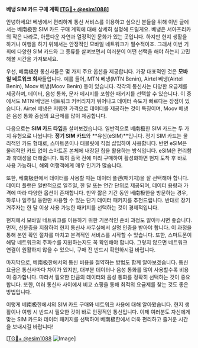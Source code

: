 **베냉 SIM 카드 구매 계획 [[TG💪+ @esim1088](https://t.me/s/esim1088)]**

안녕하세요! 베냉에서 편리하게 통신 서비스를 이용하고 싶으신 분들을 위해 이번 글에서는 베南极한 SIM 카드 구매 계획에 대해 상세히 설명해 드릴게요. 베냉은 서아프리카의 작은 나라로, 아름다운 자연과 열정적인 문화가 있는 곳입니다. 하지만 현지 생활을 하거나 여행을 하기 위해서는 안정적인 모바일 네트워크가 필수적이죠. 그래서 이번 기회에 다양한 SIM 카드와 그 종류를 살펴보면서 여러분이 어떤 선택을 해야 하는지 고민해볼 시간을 가져보세요.

우선, 베南极한 통신사들은 몇 가지 주요 옵션을 제공합니다. 가장 대표적인 것은 **모바일 네트워크 회사**들입니다. 예를 들어, MTN 베냉(MTN Benin), Airtel 베냉(Airtel Benin), Moov 베냉(Moov Benin) 등이 있습니다. 각각의 통신사는 다양한 요금제를 제공하며, 데이터, 음성 통화, 문자 메시지를 포함한 패키지를 선택할 수 있습니다. 이 중에서도 MTN 베냉은 네트워크 커버리지가 뛰어나고 데이터 속도가 빠르다는 장점이 있습니다. Airtel 베냉은 저렴한 가격으로 데이터를 제공하는 것이 특징이며, Moov 베냉은 음성 통화 중심의 요금제를 많이 제공합니다.

다음으로는 **SIM 카드 타입**을 살펴보겠습니다. 일반적으로 베南极한 SIM 카드는 두 가지 유형으로 나뉩니다: **정기 SIM 카드**와 **유심(eSIM)**입니다. 정기 SIM 카드는 물리적인 카드 형태로, 스마트폰이나 태블릿에 직접 삽입하여 사용합니다. 반면 eSIM은 물리적인 카드 없이 스마트폰 본체에 내장된 칩을 활용하는 방식입니다. eSIM은 편리함과 휴대성을 더해줍니다. 특히 출국 전에 미리 구매하여 활성화하면 현지 도착 후 바로 사용 가능하니, 해외 여행객에게 매우 인기가 많습니다.

또한, 베南极한에서 데이터를 사용할 때는 데이터 플랜(패키지)을 잘 선택해야 합니다. 데이터 플랜은 일반적으로 일주일, 한 달 또는 연간 단위로 제공되며, 데이터 용량과 가격에 따라 다양한 옵션이 존재합니다. 만약 짧은 기간 동안 베南极한을 방문하는 경우, 하루나 일주일 동안만 사용할 수 있는 단기 데이터 패키지를 추천드립니다. 반대로 장기 거주자는 한 달 이상 사용 가능한 패키지를 선택하는 것이 경제적입니다.

현지에서 모바일 네트워크를 이용하기 위한 기본적인 준비 과정도 알아두시면 좋습니다. 먼저, 신분증을 지참하여 현지 통신사 사무실에서 실명 인증을 받아야 합니다. 이 과정을 통해 본인 확인 절차를 마치고 본격적인 서비스를 시작할 수 있습니다. 또한, 스마트폰이 해당 네트워크의 주파수를 지원하는지도 꼭 확인해야 합니다. 그렇지 않으면 네트워크 연결이 원활하지 않을 수 있으니, 구매 전 반드시 확인하시길 바랍니다.

마지막으로, 베南极한에서의 통신 비용을 절약하는 방법도 함께 알아보겠습니다. 통신 요금은 통신사마다 차이가 있지만, 대부분 데이터나 음성 통화를 많이 사용할수록 비용이 증가합니다. 따라서 필요한 만큼의 데이터와 음성 통화를 정확히 선택하는 것이 중요합니다. 또한, 여러 통신사 사이에서 비교 쇼핑을 통해 최적의 요금제를 찾는 것도 좋은 방법입니다.

이렇게 베南极한에서의 SIM 카드 구매와 네트워크 사용에 대해 알아봤습니다. 현지 생활이나 여행 시 반드시 필요한 것이 바로 안정적인 통신입니다. 이제 여러분도 자신에게 맞는 SIM 카드와 데이터 패키지를 선택하여 베南极한에서 더욱 편리하고 즐거운 시간을 보내시길 바랍니다!

[[TG💪+ @esim1088](https://t.me/s/esim1088) ![Image](https://i.postimg.cc/Y0z9fWf4/image.png)]
